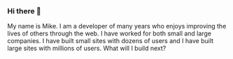 ### Hi there 👋

My name is Mike. I am a developer of many years who enjoys improving the lives of others through the web. I have worked for both small and large companies. I have built small sites with dozens of users and I have built large sites with millions of users. What will I build next?

<!--
**gpbmike/gpbmike** is a ✨ _special_ ✨ repository because its `README.md` (this file) appears on your GitHub profile.

Here are some ideas to get you started:

- 🔭 I’m currently working on ...
- 🌱 I’m currently learning ...
- 👯 I’m looking to collaborate on ...
- 🤔 I’m looking for help with ...
- 💬 Ask me about ...
- 📫 How to reach me: ...
- 😄 Pronouns: ...
- ⚡ Fun fact: ...
-->
